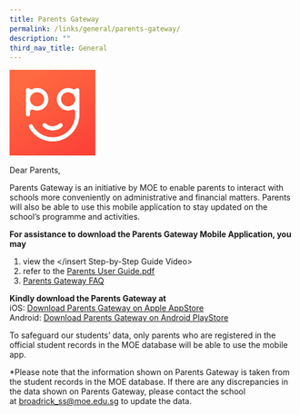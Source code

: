 ```yaml
---
title: Parents Gateway
permalink: /links/general/parents-gateway/
description: ""
third_nav_title: General
---
```

<img src="/images/PG.jpg" 
     style="width:30%">
		 
Dear Parents,

Parents Gateway is an initiative by MOE to enable parents to interact with schools more conveniently on administrative and financial matters. Parents will also be able to use this mobile application to stay updated on the school’s programme and activities.

**For assistance to download the Parents Gateway Mobile Application, you may**  
1. view the </insert Step-by-Step Guide Video>
2. refer to the [Parents User Guide.pdf](/files/Parents%20User%20Guide.pdf)
3. [Parents Gateway FAQ](/files/PG%20FAQs%20for%20Parents.pdf)

**Kindly download the Parents Gateway at** <br>
iOS: [Download Parents Gateway on Apple AppStore](https://itunes.apple.com/sg/app/parents-gateway/id1267198708?mt=8) <br>
Android: [Download Parents Gateway on Android PlayStore](https://play.google.com/store/apps/details?id=com.moe.pgp&hl=en_SG)

To safeguard our students’ data, only parents who are registered in the official student records in the MOE database will be able to use the mobile app. 

*Please note that the information shown on Parents Gateway is taken from the student records in the MOE database. If there are any discrepancies in the data shown on Parents Gateway, please contact the school at [broadrick\_ss@moe.edu.sg](mailto:broadrick_ss@moe.edu.sg) to update the data.